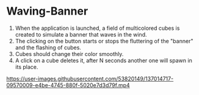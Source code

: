 # Waving-Banner

1) When the application is launched, a field of multicolored cubes is created to simulate a banner that waves in the wind.
2) The clicking on the button starts or stops the fluttering of the "banner" and the flashing of cubes.
3) Cubes should change their color smoothly.
4) A click on a cube deletes it, after N seconds another one will spawn in its place.

https://user-images.githubusercontent.com/53820149/137014717-09570009-e4be-4745-880f-5020e7d3d79f.mp4
